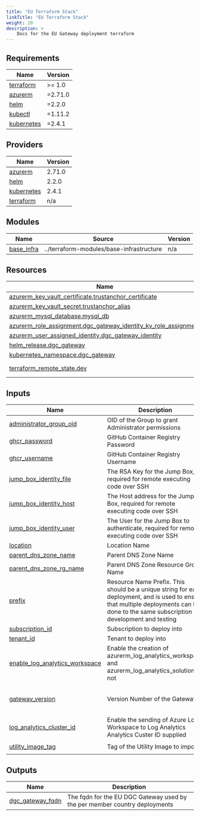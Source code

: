 ```yaml
---
title: "EU Terraform Stack"
linkTitle: "EU Terraform Stack"
weight: 20
description: >
    Docs for the EU Gateway deployment terraform
---
```


<!-- BEGIN_TF_DOCS -->
## Requirements

| Name | Version |
|------|---------|
| <a name="requirement_terraform"></a> [terraform](#requirement\_terraform) | >= 1.0 |
| <a name="requirement_azurerm"></a> [azurerm](#requirement\_azurerm) | =2.71.0 |
| <a name="requirement_helm"></a> [helm](#requirement\_helm) | =2.2.0 |
| <a name="requirement_kubectl"></a> [kubectl](#requirement\_kubectl) | =1.11.2 |
| <a name="requirement_kubernetes"></a> [kubernetes](#requirement\_kubernetes) | =2.4.1 |

## Providers

| Name | Version |
|------|---------|
| <a name="provider_azurerm"></a> [azurerm](#provider\_azurerm) | 2.71.0 |
| <a name="provider_helm"></a> [helm](#provider\_helm) | 2.2.0 |
| <a name="provider_kubernetes"></a> [kubernetes](#provider\_kubernetes) | 2.4.1 |
| <a name="provider_terraform"></a> [terraform](#provider\_terraform) | n/a |

## Modules

| Name | Source | Version |
|------|--------|---------|
| <a name="module_base_infra"></a> [base\_infra](#module\_base\_infra) | ../terraform-modules/base-infrastructure | n/a |

## Resources

| Name | Type |
|------|------|
| [azurerm_key_vault_certificate.trustanchor_certificate](https://registry.terraform.io/providers/hashicorp/azurerm/2.71.0/docs/resources/key_vault_certificate) | resource |
| [azurerm_key_vault_secret.trustanchor_alias](https://registry.terraform.io/providers/hashicorp/azurerm/2.71.0/docs/resources/key_vault_secret) | resource |
| [azurerm_mysql_database.mysql_db](https://registry.terraform.io/providers/hashicorp/azurerm/2.71.0/docs/resources/mysql_database) | resource |
| [azurerm_role_assignment.dgc_gateway_identity_kv_role_assignment](https://registry.terraform.io/providers/hashicorp/azurerm/2.71.0/docs/resources/role_assignment) | resource |
| [azurerm_user_assigned_identity.dgc_gateway_identity](https://registry.terraform.io/providers/hashicorp/azurerm/2.71.0/docs/resources/user_assigned_identity) | resource |
| [helm_release.dgc_gateway](https://registry.terraform.io/providers/hashicorp/helm/2.2.0/docs/resources/release) | resource |
| [kubernetes_namespace.dgc_gateway](https://registry.terraform.io/providers/hashicorp/kubernetes/2.4.1/docs/resources/namespace) | resource |
| [terraform_remote_state.dev](https://registry.terraform.io/providers/hashicorp/terraform/latest/docs/data-sources/remote_state) | data source |

## Inputs

| Name | Description | Type | Default | Required |
|------|-------------|------|---------|:--------:|
| <a name="input_administrator_group_oid"></a> [administrator\_group\_oid](#input\_administrator\_group\_oid) | OID of the Group to grant Administrator permissions | `string` | n/a | yes |
| <a name="input_ghcr_password"></a> [ghcr\_password](#input\_ghcr\_password) | GitHub Container Registry Password | `string` | n/a | yes |
| <a name="input_ghcr_username"></a> [ghcr\_username](#input\_ghcr\_username) | GitHub Container Registry Username | `string` | n/a | yes |
| <a name="input_jump_box_identity_file"></a> [jump\_box\_identity\_file](#input\_jump\_box\_identity\_file) | The RSA Key for the Jump Box, required for remote executing code over SSH | `string` | n/a | yes |
| <a name="input_jump_box_identity_host"></a> [jump\_box\_identity\_host](#input\_jump\_box\_identity\_host) | The Host address for the Jump Box, required for remote executing code over SSH | `string` | n/a | yes |
| <a name="input_jump_box_identity_user"></a> [jump\_box\_identity\_user](#input\_jump\_box\_identity\_user) | The User for the Jump Box to authenticate, required for remote executing code over SSH | `string` | n/a | yes |
| <a name="input_location"></a> [location](#input\_location) | Location Name | `string` | n/a | yes |
| <a name="input_parent_dns_zone_name"></a> [parent\_dns\_zone\_name](#input\_parent\_dns\_zone\_name) | Parent DNS Zone Name | `string` | n/a | yes |
| <a name="input_parent_dns_zone_rg_name"></a> [parent\_dns\_zone\_rg\_name](#input\_parent\_dns\_zone\_rg\_name) | Parent DNS Zone Resource Group Name | `string` | n/a | yes |
| <a name="input_prefix"></a> [prefix](#input\_prefix) | Resource Name Prefix. This should be a unique string for each deployment, and is used to ensure that multiple deployments can be done to the same subscription for development and testing | `string` | n/a | yes |
| <a name="input_subscription_id"></a> [subscription\_id](#input\_subscription\_id) | Subscription to deploy into | `string` | n/a | yes |
| <a name="input_tenant_id"></a> [tenant\_id](#input\_tenant\_id) | Tenant to deploy into | `string` | n/a | yes |
| <a name="input_enable_log_analytics_workspace"></a> [enable\_log\_analytics\_workspace](#input\_enable\_log\_analytics\_workspace) | Enable the creation of azurerm\_log\_analytics\_workspace and azurerm\_log\_analytics\_solution or not | `bool` | `false` | no |
| <a name="input_gateway_version"></a> [gateway\_version](#input\_gateway\_version) | Version Number of the Gateway | `string` | `"1.1.3-44c8778-azure-0.0.1-5f09fbf"` | no |
| <a name="input_log_analytics_cluster_id"></a> [log\_analytics\_cluster\_id](#input\_log\_analytics\_cluster\_id) | Enable the sending of Azure Log Workspace to Log Analytics Analytics Custer ID supplied | `string` | `null` | no |
| <a name="input_utility_image_tag"></a> [utility\_image\_tag](#input\_utility\_image\_tag) | Tag of the Utility Image to import | `string` | `"0.0.1-c5b4119"` | no |

## Outputs

| Name | Description |
|------|-------------|
| <a name="output_dgc_gateway_fqdn"></a> [dgc\_gateway\_fqdn](#output\_dgc\_gateway\_fqdn) | The fqdn for the EU DGC Gateway used by the per member country deployments |
<!-- END_TF_DOCS -->
